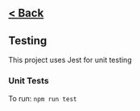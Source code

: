 [< Back](../README.md)
---

## Testing

This project uses Jest for unit testing

### Unit Tests

To run: `npm run test`
